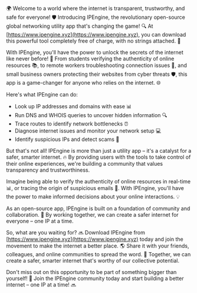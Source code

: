 🌍️ Welcome to a world where the internet is transparent, trustworthy, and safe for everyone! 🛡️ Introducing IPEngine, the revolutionary open-source global networking utility app that's changing the game! 🔍 At [https://www.ipengine.xyz](https://www.ipengine.xyz), you can download this powerful tool completely free of charge, with no strings attached. 💯

With IPEngine, you'll have the power to unlock the secrets of the internet like never before! 📡 From students verifying the authenticity of online resources 📚, to remote workers troubleshooting connection issues 🔧, and small business owners protecting their websites from cyber threats 🛡️, this app is a game-changer for anyone who relies on the internet. 🌐

Here's what IPEngine can do:

* Look up IP addresses and domains with ease 📊
* Run DNS and WHOIS queries to uncover hidden information 🔍
* Trace routes to identify network bottlenecks ⏰
* Diagnose internet issues and monitor your network setup 💻
* Identify suspicious IPs and detect scams 🚨

But that's not all! IPEngine is more than just a utility app – it's a catalyst for a safer, smarter internet. 🔥 By providing users with the tools to take control of their online experiences, we're building a community that values transparency and trustworthiness.

Imagine being able to verify the authenticity of online resources in real-time 📊, or tracing the origin of suspicious emails 📨. With IPEngine, you'll have the power to make informed decisions about your online interactions. 💡

As an open-source app, IPEngine is built on a foundation of community and collaboration. 🌈 By working together, we can create a safer internet for everyone – one IP at a time.

So, what are you waiting for? 🔜 Download IPEngine from [https://www.ipengine.xyz](https://www.ipengine.xyz) today and join the movement to make the internet a better place. 🌎 Share it with your friends, colleagues, and online communities to spread the word. 📢 Together, we can create a safer, smarter internet that's worthy of our collective potential.

Don't miss out on this opportunity to be part of something bigger than yourself! 🚀 Join the IPEngine community today and start building a better internet – one IP at a time! 🔜